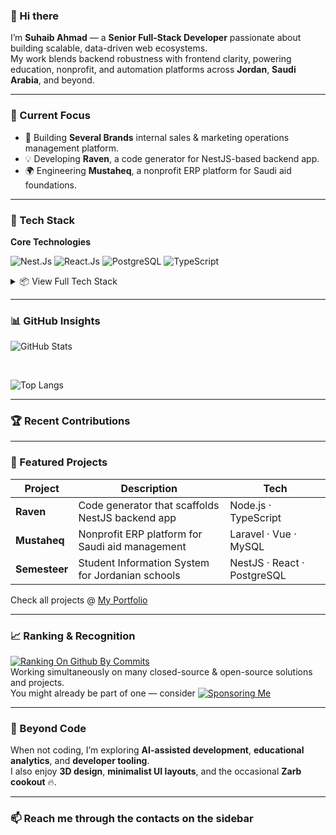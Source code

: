 ### 👋 Hi there

I’m **Suhaib Ahmad** — a **Senior Full-Stack Developer** passionate about building scalable, data-driven web ecosystems.  
My work blends backend robustness with frontend clarity, powering education, nonprofit, and automation platforms across **Jordan**, **Saudi Arabia**, and beyond.

---

### 🚀 Current Focus

- 🧩 Building **Several Brands** internal sales & marketing operations management platform.
- 💡 Developing **Raven**, a code generator for NestJS-based backend app.
- 🌍 Engineering **Mustaheq**, a nonprofit ERP platform for Saudi aid foundations.

---

### 🧰 Tech Stack

**Core Technologies**

![Nest.Js](https://img.shields.io/badge/Nest.Js-%23E0234E.svg?&style=for-the-badge&logo=Nestjs&logoColor=white)
![React.Js](https://img.shields.io/badge/React.Js-%230db7ed.svg?&style=for-the-badge&logo=react&logoColor=white)
![PostgreSQL](https://img.shields.io/badge/Postgres-%23316192.svg?&style=for-the-badge&logo=postgresql&logoColor=white)
![TypeScript](https://img.shields.io/badge/TypeScript-%23007ACC.svg?&style=for-the-badge&logo=TypeScript&logoColor=white)

<details>
<summary>📦 View Full Tech Stack</summary>

#### 🖥️ Frontend

![Next.Js](https://img.shields.io/badge/Next.Js-%23323330.svg?&style=for-the-badge&logo=next.js&logoColor=white)
![Vite.Js](https://img.shields.io/badge/Vite.Js-%23777BB4.svg?&style=for-the-badge&logo=vite&logoColor=white)
![Remix.Js](https://img.shields.io/badge/Remix.Js-%23777BB4.svg?&style=for-the-badge&logo=remix&logoColor=white)
![Three.Js](https://img.shields.io/badge/Three.Js-%23323330.svg?&style=for-the-badge&logo=three.js&logoColor=white)
![Vue.Js](https://img.shields.io/badge/Vue.Js-%234FC08D.svg?&style=for-the-badge&logo=vue.js&logoColor=white)
![Nuxt.Js](https://img.shields.io/badge/Nuxt.Js-%234FC08D.svg?&style=for-the-badge&logo=Nuxt&logoColor=white)
![Angular.Js](https://img.shields.io/badge/Angular.Js-%23D6002F.svg?&style=for-the-badge&logo=Angular&logoColor=white)
![Wordpress](https://img.shields.io/badge/Wordpress-%2314354C.svg?&style=for-the-badge&logo=wordpress&logoColor=white)
![JavaScript](https://img.shields.io/badge/JavaScript-%23F7DF1E.svg?&style=for-the-badge&logo=javascript&logoColor=white)
![TypeScript](https://img.shields.io/badge/TypeScript-%23007ACC.svg?&style=for-the-badge&logo=TypeScript&logoColor=white)
![JQUERY](https://img.shields.io/badge/JQUERY-%230769AD.svg?&style=for-the-badge&logo=jquery&logoColor=white)
![HTML5](https://img.shields.io/badge/HTML5-%23E34F26.svg?&style=for-the-badge&logo=html5&logoColor=white)
![CSS3](https://img.shields.io/badge/CSS3-%231572B6.svg?&style=for-the-badge&logo=css3&logoColor=white)
![BootStrap](https://img.shields.io/badge/BootStrap-%23563D7C.svg?&style=for-the-badge&logo=bootstrap&logoColor=white)
![Tailwind](https://img.shields.io/badge/Tailwind-%2300BCFF.svg?&style=for-the-badge&logo=tailwindcss&logoColor=white)

#### ⚙️ Backend

![Node.JS](https://img.shields.io/badge/Node.JS-%2343853D.svg?&style=for-the-badge&logo=node.js&logoColor=white)
![Express.Js](https://img.shields.io/badge/Express.Js-%23404d59.svg?&style=for-the-badge&logo=express&logoColor=white)
![Nest.Js](https://img.shields.io/badge/Nest.Js-%23E0234E.svg?&style=for-the-badge&logo=Nestjs&logoColor=white)
![Laravel](https://img.shields.io/badge/Laravel-%23FF2D20.svg?&style=for-the-badge&logo=laravel&logoColor=white)
![Django](https://img.shields.io/badge/Django-%23092E20.svg?&style=for-the-badge&logo=django&logoColor=white)
![GoLang](https://img.shields.io/badge/GoLang-%2300A7D0.svg?&style=for-the-badge&logo=go&logoColor=white)
![Python](https://img.shields.io/badge/Python-%2314354C.svg?&style=for-the-badge&logo=python&logoColor=white)
![PHP](https://img.shields.io/badge/PHP-%23777BB4.svg?&style=for-the-badge&logo=php&logoColor=white)

#### 🗄️ Databases

![PostgreSql](https://img.shields.io/badge/PostGres-%23316192.svg?&style=for-the-badge&logo=postgresql&logoColor=white)
![MySql](https://img.shields.io/badge/MySql-%23ffa518.svg?&style=for-the-badge&logo=mysql&logoColor=white)
![MongoDB](https://img.shields.io/badge/MongoDB-%23023430.svg?&style=for-the-badge&logo=mongodb&logoColor=white)
![Firebase](https://img.shields.io/badge/Firebase-%23DD2C00.svg?&style=for-the-badge&logo=firebase&logoColor=white)
![SQLite](https://img.shields.io/badge/SQLite-%23004364.svg?&style=for-the-badge&logo=sqlite&logoColor=white)

#### ☁️ DevOps & Tools

![AWS](https://img.shields.io/badge/AWS-%23ff9900.svg?&style=for-the-badge&logo=amazon&logoColor=white)
![Docker](https://img.shields.io/badge/Docker-%230db7ed.svg?&style=for-the-badge&logo=docker&logoColor=white)
![GitHub Actions](https://img.shields.io/badge/GitHub%20Actions-%232088FF.svg?&style=for-the-badge&logo=githubactions&logoColor=white)

</details>

---

### 📊 GitHub Insights

![GitHub Stats](https://github-readme-stats.vercel.app/api?username=makkahwi&show_icons=true&theme=react&hide_border=true)

<br/>

![Top Langs](https://github-readme-stats.vercel.app/api/top-langs/?username=makkahwi&layout=compact&theme=react&hide_border=true)

<!-- STATS:START -->
<!-- STATS:END -->

---

### 🏆 Recent Contributions

<!-- RECENT:START -->
<!-- RECENT:END -->

---

### 🧩 Featured Projects

| Project       | Description                                      | Tech                        |
| ------------- | ------------------------------------------------ | --------------------------- |
| **Raven**     | Code generator that scaffolds NestJS backend app | Node.js · TypeScript        |
| **Mustaheq**  | Nonprofit ERP platform for Saudi aid management  | Laravel · Vue · MySQL       |
| **Semesteer** | Student Information System for Jordanian schools | NestJS · React · PostgreSQL |

Check all projects @ [My Portfolio](https://suhaib.dev/)

---

### 📈 Ranking & Recognition

[![Ranking On Github By Commits](https://user-badge.committers.top/jordan_private/makkahwi.svg)](https://user-badge.committers.top/jordan_private/makkahwi)  
Working simultaneously on many closed-source & open-source solutions and projects.  
You might already be part of one — consider [![Sponsoring Me](https://img.shields.io/badge/Sponsor%20Me-%E2%9D%A4-red)](https://github.com/sponsors/makkahwi)

---

### 🧭 Beyond Code

When not coding, I’m exploring **AI-assisted development**, **educational analytics**, and **developer tooling**.  
I also enjoy **3D design**, **minimalist UI layouts**, and the occasional **Zarb cookout** 🔥.

---

### 📫 Reach me through the contacts on the sidebar

<!--
**makkahwi/makkahwi** is a ✨ _special_ ✨ repository because its `README.md` (this file) appears on your GitHub profile.

Here are some ideas to get you started:

- 🌱 I’m currently learning ...
- 👯 I’m looking to collaborate on ...
- 🤔 I’m looking for help with ...
- 💬 Ask me about ...
- 📫 How to reach me: ...
- 😄 Pronouns: ...
- ⚡ Fun fact: ...
-->

